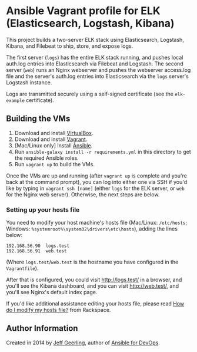 # Ansible Vagrant profile for ELK (Elasticsearch, Logstash, Kibana)

This project builds a two-server ELK stack using Elasticsearch, Logstash, Kibana, and Filebeat to ship, store, and expose logs.

The first server (`logs`) has the entire ELK stack running, and pushes local auth.log entries into Elasticsearch via Filebeat and Logstash. The second server (`web`) runs an Nginx webserver and pushes the webserver access.log file and the server's auth.log entries into Elasticsearch via the `logs` server's Logstash instance.

Logs are transmitted securely using a self-signed certificate (see the `elk-example` certificate).

## Building the VMs

1. Download and install [VirtualBox](https://www.virtualbox.org/wiki/Downloads).
2. Download and install [Vagrant](http://www.vagrantup.com/downloads.html).
3. [Mac/Linux only] Install [Ansible](https://docs.ansible.com/ansible/latest/installation_guide/intro_installation.html).
4. Run `ansible-galaxy install -r requirements.yml` in this directory to get the required Ansible roles.
5. Run `vagrant up` to build the VMs.

Once the VMs are up and running (after `vagrant up` is complete and you're back at the command prompt), you can log into either one via SSH if you'd like by typing in `vagrant ssh [name]` (either `logs` for the ELK server, or `web` for the Nginx web server). Otherwise, the next steps are below.

### Setting up your hosts file

You need to modify your host machine's hosts file (Mac/Linux: `/etc/hosts`; Windows: `%systemroot%\system32\drivers\etc\hosts`), adding the lines below:

    192.168.56.90  logs.test
    192.168.56.91  web.test

(Where `logs.test`/`web.test` is the hostname you have configured in the `Vagrantfile`).

After that is configured, you could visit http://logs.test/ in a browser, and you'll see the Kibana dashboard, and you can visit http://web.test/, and you'll see Nginx's default index page.

If you'd like additional assistance editing your hosts file, please read [How do I modify my hosts file?](http://docs.rackspace.com/support/how-to/modify-your-hosts-file/) from Rackspace.

## Author Information

Created in 2014 by [Jeff Geerling](https://www.jeffgeerling.com/), author of [Ansible for DevOps](https://www.ansiblefordevops.com/).
